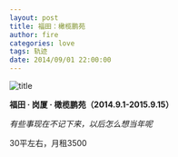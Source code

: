 ```yaml
---
layout: post
title: 福田：橄榄鹏苑
author: fire
categories: love 
tags: 轨迹
date: 2014/09/01 22:00:00
---
```


![title](https://image.sideproject.cn/titlex/titlex_111.jpg)

**福田 · 岗厦 · 橄榄鹏苑（2014.9.1-2015.9.15）**

*有些事现在不记下来，以后怎么想当年呢*

30平左右，月租3500

